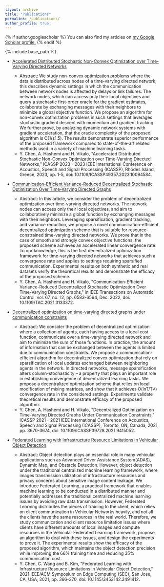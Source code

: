 ```yaml
---
layout: archive
title: "Publications"
permalink: /publications/
author_profile: true
---
```


{% if author.googlescholar %}
  You can also find my articles on <u><a href="{{author.googlescholar}}">my Google Scholar profile</a>.</u>
{% endif %}

{% include base_path %}

* [Accelerated Distributed Stochastic Non-Convex Optimization over Time-Varying Directed Networks](https://ieeexplore.ieee.org/abstract/document/10094584)
  * Abstract: We study non-convex optimization problems where the data is distributed across nodes of a time-varying directed network; this describes dynamic settings in which the communication between network nodes is affected by delays or link failures. The network nodes, which can access only their local objectives and query a stochastic first-order oracle for the gradient estimates, collaborate by exchanging messages with their neighbors to minimize a global objective function. We propose an algorithm for non-convex optimization problems in such settings that leverages stochastic gradient descent with momentum and gradient tracking. We further prove, by analyzing dynamic network systems with gradient acceleration, that the oracle complexity of the proposed algorithm is O(1/ε1.5). The results demonstrate superior performance of the proposed framework compared to state-of-the-art related methods used in a variety of machine learning tasks.
  * Y. Chen, A. Hashemi and H. Vikalo, "Accelerated Distributed Stochastic Non-Convex Optimization over Time-Varying Directed Networks," ICASSP 2023 - 2023 IEEE International Conference on Acoustics, Speech and Signal Processing (ICASSP), Rhodes Island, Greece, 2023, pp. 1-5, doi: 10.1109/ICASSP49357.2023.10094584.

* [Communication-Efficient Variance-Reduced Decentralized Stochastic Optimization Over Time-Varying Directed Graphs](https://ieeexplore.ieee.org/abstract/document/9640474)
  * Abstract: In this article, we consider the problem of decentralized optimization over time-varying directed networks. The network nodes can access only their local objectives, and aim to collaboratively minimize a global function by exchanging messages with their neighbors. Leveraging sparsification, gradient tracking, and variance reduction, we propose a novel communication-efficient decentralized optimization scheme that is suitable for resource-constrained time-varying directed networks. We prove that in the case of smooth and strongly convex objective functions, the proposed scheme achieves an accelerated linear convergence rate. To our knowledge, this is the first decentralized optimization framework for time-varying directed networks that achieves such a convergence rate and applies to settings requiring sparsified communication. Experimental results on both synthetic and real datasets verify the theoretical results and demonstrate the efficacy of the proposed scheme.
  *  Y. Chen, A. Hashemi and H. Vikalo, "Communication-Efficient Variance-Reduced Decentralized Stochastic Optimization Over Time-Varying Directed Graphs," in IEEE Transactions on Automatic Control, vol. 67, no. 12, pp. 6583-6594, Dec. 2022, doi: 10.1109/TAC.2021.3133372.
 
* [Decentralized optimization on time-varying directed graphs under communication constraints](https://ieeexplore.ieee.org/abstract/document/9415052)
  * Abstract: We consider the problem of decentralized optimization where a collection of agents, each having access to a local cost function, communicate over a time-varying directed network and aim to minimize the sum of those functions. In practice, the amount of information that can be exchanged between the agents is limited due to communication constraints. We propose a communication-efficient algorithm for decentralized convex optimization that rely on sparsification of local updates exchanged between neighboring agents in the network. In directed networks, message sparsification alters column-stochasticity – a property that plays an important role in establishing convergence of decentralized learning tasks. We propose a decentralized optimization scheme that relies on local modification of mixing matrices, and show that it achieves O(lnT/T√) convergence rate in the considered settings. Experiments validate theoretical results and demonstrate efficacy of the proposed algorithm.
  * Y. Chen, A. Hashemi and H. Vikalo, "Decentralized Optimization on Time-Varying Directed Graphs Under Communication Constraints," ICASSP 2021 - 2021 IEEE International Conference on Acoustics, Speech and Signal Processing (ICASSP), Toronto, ON, Canada, 2021, pp. 3670-3674, doi: 10.1109/ICASSP39728.2021.9415052.
 
* [Federated Learning with Infrastructure Resource Limitations in Vehicular Object Detection](https://ieeexplore.ieee.org/abstract/document/9708936)
  * Abstract: Object detection plays an essential role in many vehicular applications such as Advanced Driver Assistance System(ADAS), Dynamic Map, and Obstacle Detection. However, object detection under the traditional centralized machine learning framework, where images transmission utilization of infrastructure resources and privacy concerns about sensitive image content leakage. We introduce Federated Learning, a practical framework that enables machine learning to be conducted in a distributed manner and potentially addresses the traditional centralized machine learning issues by avoiding raw data transmission. However, Federated Learning distributes the pieces of training to the client, which relies on client communication in Vehicular Networks heavily, and not all the clients have the same resources in the real world. Therefore, we study communication and client resource limitation issues where clients have different amounts of local images and compute resources in the Vehicular Federated Learning framework, propose an algorithm to deal with these issues, and design the experiments to prove it. The experimental results show the efficacy of the proposed algorithm, which maintains the object detection precision while improving the 66% training time and reducing 35% communication cost.
  * Y. Chen, C. Wang and B. Kim, "Federated Learning with Infrastructure Resource Limitations in Vehicular Object Detection," 2021 IEEE/ACM Symposium on Edge Computing (SEC), San Jose, CA, USA, 2021, pp. 366-370, doi: 10.1145/3453142.3491412.
